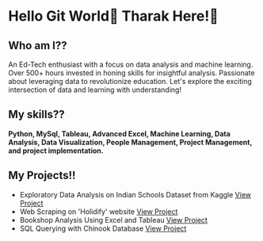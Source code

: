# Hello Git World👋  Tharak Here!🏇

## Who am I??
An Ed-Tech enthusiast with a focus on data analysis and machine learning. Over 500+ hours invested in honing skills for insightful analysis. Passionate about leveraging data to revolutionize education. Let's explore the exciting intersection of data and learning with understanding!

## My skills??
**Python, MySql, Tableau, Advanced Excel, Machine Learning, Data Analysis, Data Visualization, People Management, Project Management, and project implementation.**

## My Projects!!
- Exploratory Data Analysis on Indian Schools Dataset from Kaggle [View Project](https://jovian.com/tharakdasari25/indian-schools-exploratory-data-analysis)
- Web Scraping on 'Holidify' website [View Project](https://jovian.com/tharakdasari25/indiantourism-web-scraping-project-1)
- Bookshop Analysis Using Excel and Tableau [View Project](https://public.tableau.com/views/BookshopAnalysis_16603857044740/BookShopAnalysis?:language=en-US&:display_count=n&:origin=viz_share_link)
- SQL Querying with Chinook Database [View Project](https://jovian.com/tharakdasari25/sql-practice-assignment)
